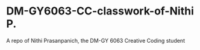 # DM-GY6063-CC-classwork-of-Nithi P.
A repo of Nithi Prasanpanich, the DM-GY 6063 Creative Coding student
